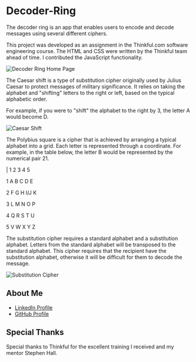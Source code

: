 # Decoder-Ring

The decoder ring is an app that enables users to encode and decode messages using several different ciphers.

This project was developed as an assignment in the Thinkful.com software engineering course. The HTML and CSS were written by the Thinkful team ahead of time. I contributed the JavaScript functionality.

![Decoder Ring Home Page](https://res.cloudinary.com/strive/image/upload/w_1000,h_1000,c_limit/7a945612b738d811880b0244ee5ec0a2-image.png)

The Caesar shift is a type of substitution cipher originally used by Julius Caesar to protect messages of military significance. It relies on taking the alphabet and "shifting" letters to the right or left, based on the typical alphabetic order.

For example, if you were to "shift" the alphabet to the right by 3, the letter A would become D.

![Caesar Shift](https://res.cloudinary.com/strive/image/upload/w_1000,h_1000,c_limit/b6a94b251bbbe6dae7e3e84ed8be33a4-image.png)

The Polybius square is a cipher that is achieved by arranging a typical alphabet into a grid. Each letter is represented through a coordinate. For example, in the table below, the letter B would be represented by the numerical pair 21.

|   1   2   3   4   5

1	  A	  B	  C	  D	  E

2	  F	  G	  H	 I/J	K

3	  L	  M	  N 	O	  P

4	  Q	  R	  S	  T	  U

5	  V	  W	  X	  Y   Z

The substitution cipher requires a standard alphabet and a substitution alphabet. Letters from the standard alphabet will be transposed to the standard alphabet. This cipher requires that the recipient have the substitution alphabet, otherwise it will be difficult for them to decode the message.

![Substitution Cipher](https://res.cloudinary.com/strive/image/upload/w_1000,h_1000,c_limit/19c12a6ee38ceddd82d75e12edf53189-image.png)

## About Me

* [LinkedIn Profile](https://www.linkedin.com/in/david-arvidson/)
* [GitHub Profile](https://github.com/DavidxArvidson)

## Special Thanks

Special thanks to Thinkful for the excellent training I received and my mentor Stephen Hall.
